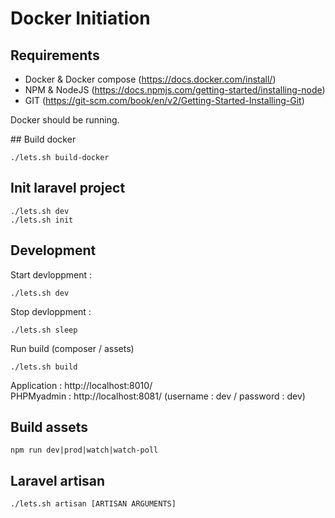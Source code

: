 # Docker Initiation


## Requirements

* Docker & Docker compose (https://docs.docker.com/install/)
* NPM & NodeJS (https://docs.npmjs.com/getting-started/installing-node)
* GIT (https://git-scm.com/book/en/v2/Getting-Started-Installing-Git)

Docker should be running.

## Build docker

    ./lets.sh build-docker

## Init laravel project

    ./lets.sh dev
    ./lets.sh init

## Development

Start devloppment :

    ./lets.sh dev

Stop devloppment :

    ./lets.sh sleep

Run build (composer / assets)

    ./lets.sh build


Application : http://localhost:8010/  
PHPMyadmin : http://localhost:8081/ (username : dev / password : dev)


## Build assets

    npm run dev|prod|watch|watch-poll

## Laravel artisan

    ./lets.sh artisan [ARTISAN ARGUMENTS]

